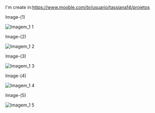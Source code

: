 
I'm create in:https://www.mooble.com/br/usuario/tassiana14/projetos

Image-(1)


![Imagem_1 1](https://github.com/TassianaMilka/Html-and-Css-Milka-Design-Programming-/assets/114196099/53e65b1a-9cc1-4b29-a96d-088c141dd5e8)

Image-(2)

![Imagem_1 2](https://github.com/TassianaMilka/Html-and-Css-Milka-Design-Programming-/assets/114196099/d81afd7d-2150-4923-99c1-5491ae8db09f)


Image-(3)

![Imagem_1 3](https://github.com/TassianaMilka/Html-and-Css-Milka-Design-Programming-/assets/114196099/a228d5de-c928-4625-bdea-46ac4fbdb29a)

Image-(4)


![Imagem_1 4](https://github.com/TassianaMilka/Html-and-Css-Milka-Design-Programming-/assets/114196099/188eeaf0-a4b0-4c1a-8e18-d8caf2159696)

Image-(5)

![Imagem_1 5](https://github.com/TassianaMilka/Html-and-Css-Milka-Design-Programming-/assets/114196099/81c6737f-5a1f-4e20-b5f4-a2149410bae6)

